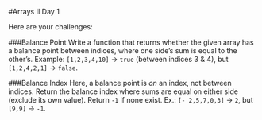 #Arrays II Day 1

Here are your challenges:

###Balance Point
Write a function that returns whether the given array has a balance point between indices, where one side’s sum is equal to the other’s. Example: `[1,2,3,4,10]` → `true` (between indices 3 & 4), but `[1,2,4,2,1]` → `false`.

###Balance Index
Here, a balance point is *on* an index, not between indices. Return the balance index where sums are equal on either side (exclude its own value). Return `-1` if none exist. Ex.: `[- 2,5,7,0,3]` → `2`, but `[9,9]` → `-1`.
